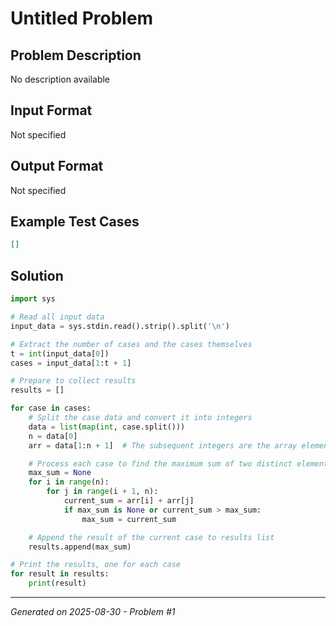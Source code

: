 # Untitled Problem

## Problem Description
No description available

## Input Format
Not specified

## Output Format
Not specified

## Example Test Cases
```json
[]
```

## Solution
```python
import sys

# Read all input data
input_data = sys.stdin.read().strip().split('\n')

# Extract the number of cases and the cases themselves
t = int(input_data[0])
cases = input_data[1:t + 1]

# Prepare to collect results
results = []

for case in cases:
    # Split the case data and convert it into integers
    data = list(map(int, case.split()))
    n = data[0]
    arr = data[1:n + 1]  # The subsequent integers are the array elements

    # Process each case to find the maximum sum of two distinct elements
    max_sum = None
    for i in range(n):
        for j in range(i + 1, n):
            current_sum = arr[i] + arr[j]
            if max_sum is None or current_sum > max_sum:
                max_sum = current_sum

    # Append the result of the current case to results list
    results.append(max_sum)

# Print the results, one for each case
for result in results:
    print(result)
```

---
*Generated on 2025-08-30 - Problem #1*